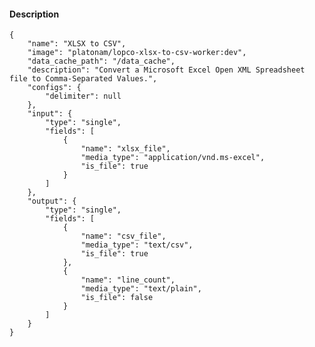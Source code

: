#### Description

    {
        "name": "XLSX to CSV",
        "image": "platonam/lopco-xlsx-to-csv-worker:dev",
        "data_cache_path": "/data_cache",
        "description": "Convert a Microsoft Excel Open XML Spreadsheet file to Comma-Separated Values.",
        "configs": {
            "delimiter": null
        },
        "input": {
            "type": "single",
            "fields": [
                {
                    "name": "xlsx_file",
                    "media_type": "application/vnd.ms-excel",
                    "is_file": true
                }
            ]
        },
        "output": {
            "type": "single",
            "fields": [
                {
                    "name": "csv_file",
                    "media_type": "text/csv",
                    "is_file": true
                },
                {
                    "name": "line_count",
                    "media_type": "text/plain",
                    "is_file": false
                }
            ]
        }
    }

